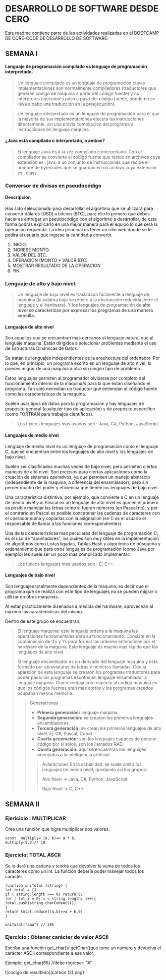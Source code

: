 # DESARROLLO DE SOFTWARE DESDE CERO

Este readme contiene parte de las actividades realizadas en el BOOTCAMP DE CORE-CODE DE DESARROLLO DE SOFTWARE.

## SEMANA I 

#### Lenguaje de programación compilado vs lenguaje de programación interpretado. 

> Un lenguaje compilado es un lenguaje de programación cuyas implementaciones son normalmente compiladores (traductores que generan código de máquina a partir del código fuente) y no intérpretes (ejecutores paso a paso del código fuente, donde no se lleva a cabo una traducción en la preejecución).

> Un lenguaje interpretado es un lenguaje de programación para el que la mayoría de sus implementaciones ejecuta las instrucciones directamente, sin una previa compilación del programa a instrucciones en lenguaje máquina.

#### ¿Java está compilado o interpretado, o ambos?

> El lenguaje Java es a la vez compilado e interpretado. Con el compilador se convierte el código fuente que reside en archivos cuya extensión es . java, a un conjunto de instrucciones que recibe el nombre de bytecodes que se guardan en un archivo cuya extensión es . class.

### Conversor de divisas en pseudocódigo

#### Descripción

Has sido seleccionado para desarrollar el algoritmo que se utilizará para convertir dólares (USD) a bitcoin (BTC), para ello lo primero que debes hacer es entregar un pseudocódigo con el algoritmo a desarrollar, de esta forma podrás explicarlo en una mejor manera para el equipo lo que será la operación requerida. La idea principal es tener un sitio web donde se le pedirá al usuario que ingrese la cantidad a convertir.

1. INICIO.
2. INGRESE MONTO.
3. VALOR DEL BTC.
4. OPERACION (MONTO * VALOR BTC)
5. MOSTRAR RESULTADO DE LA OPERACION
6. FIN

### Lenguaje de alto y bajo nivel.

> Un lenguaje de bajo nivel es trasladado fácilmente a lenguaje de máquina (la palabra bajo se refiere a la abstracción reducida entre el lenguaje y el hardware). Y los lenguajes de programación de **alto nivel se caracterizan por expresar los programas de una manera sencilla.**

#### Lenguajes de alto nivel

Son aquellos que se encuentran mas cercanos al lenguaje natural que al lenguaje maquina. Están dirigidos a solucionar problemas mediante el uso de Estructuras Dinámicas de Datos.

Se tratan de lenguajes independientes de la arquitectura del ordenador. Por lo que, en principio, un programa escrito en un lenguaje de alto nivel, lo puedes migrar de una maquina a otra sin ningún tipo de problema.

Estos lenguajes permiten al programador olvidarse por completo del funcionamiento interno de la maquina/s para la que están diseñando el programa. Tan solo necesitan un traductor que entiendan el código fuente como las características de la maquina.

Suelen usar tipos de datos para la programación y hay lenguajes de propósito general (cualquier tipo de aplicación) y de propósito especifico (como FORTRAN para trabajos científicos).

> Los típicos lenguajes mas usados son : Java, C#, Python, JavaScript.

#### Lenguajes de medio nivel

Lenguaje de medio nivel es un lenguaje de programación como el lenguaje C, que se encuentran entre los lenguajes de alto nivel y los lenguajes de bajo nivel.

Suelen ser clasificados muchas veces de bajo nivel, pero permiten ciertos manejos de alto nivel. Son precisos para ciertas aplicaciones como la creación de sistemas operativos, ya que permiten un manejo abstracto (independiente de la maquina, a diferencia del ensamblador), pero sin perder mucho del poder y eficiencia que tienen los lenguajes de bajo nivel.

Una característica distintiva, por ejemplo, que convierte a C en un lenguaje de medio nivel y al Pascal en un lenguaje de alto nivel es que en el primero es posible manejar las letras como si fueran números (en Pascal no), y por el contrario en Pascal es posible concatenar las cadenas de caracteres con el operador suma y copiarlas con la asignación (en C es el usuario el responsable de llamar a las funciones correspondientes).

Una de las características mas peculiares del lenguaje de programación C; es el uso de “apuntadores”, los cuales son muy útiles en la implementación de algoritmos como Listas ligadas, Tablas Hash y algoritmos de búsqueda y ordenamiento que para otros lenguajes de programación (como Java por ejemplo) les suele ser un poco mas complicado implementar.

> Los típicos lenguajes mas usados son : C, C++.

#### Lenguajes de bajo nivel

Son lenguajes totalmente dependientes de la maquina, es decir que el programa que se realiza con este tipo de lenguajes no se pueden migrar o utilizar en otras maquinas.

Al estar prácticamente diseñados a medida del hardware, aprovechan al máximo las características del mismo.

Dentro de este grupo se encuentran:

> El lenguaje maquina: este lenguaje ordena a la maquina las operaciones fundamentales para su funcionamiento. Consiste en la combinación de 0’s y 1’s para formar las ordenes entendibles por el hardware de la maquina. Este lenguaje es mucho mas rápido que los lenguajes de alto nivel.
>
> El lenguaje ensamblador es un derivado del lenguaje maquina y esta formado por abreviaturas de letras y números llamadas. Con la aparición de este lenguaje se crearon los programas traductores para poder pasar los programas escritos en lenguaje ensamblador a lenguaje maquina. Como ventaja con respecto al código maquina es que los códigos fuentes eran mas cortos y los programas creados ocupaban menos memoria.
>> Generaciones
>>- **Primera generación:** lenguaje maquina.
>>- **Segunda generación:** se crearon los primeros lenguajes ensambladores.
>>- **Tercera generación:** se crean los primeros lenguajes de alto nivel. Ej. C#, Pascal, Cobol
>>- **Cuarta generación:** son los lenguajes capaces de generar código por si solos, son los llamados RAD.
>>- **Quinta generación:** aquí se encuentran los lenguajes orientados a la inteligencia artificial.
>>> Aclaraciones
>>> En la actualidad, se suele omitir los lenguajes de medio nivel, quedando asi los grupos:
>>>
>>> Alto Nivel -> Java, C#, Python, JavaScript
>>>
>>> Bajo Nivel -> C, C++


## SEMANA II 

### Ejericicio : MULTIPLICAR 

Cree una función que logre multiplicar dos valores.



    const  multiply= (a, b)=> a * b;
    multiply(5,2)// 10
 

### Ejercicio:  TOTAL ASCII

Se le dará una cadena y tendrá que devolver la suma de todos los caracteres como un int. La función debería poder manejar todos los caracter

    function uniTotal (string) {
    let total = []
    if ( string.length === 0) return 0;
    for ( let i = 0; i < string.length; i++){
    total.push(string.charCodeAt(i))
    }
    return total.reduce((a,b)=>a + b,0)
    } 
    
    uniTotal("aaa") // 291
    
    
 ### Ejercicio : Obtener carácter de valor ASCII
 
 Escriba una función get_char()/ getChar()que tome un número y devuelva el carácter ASCII correspondiente a ese valor.

  Ejemplo:
      get_char(65) //debe regresar: "A"
      
  
![codigo de resultado](carbon (2).png)

 
